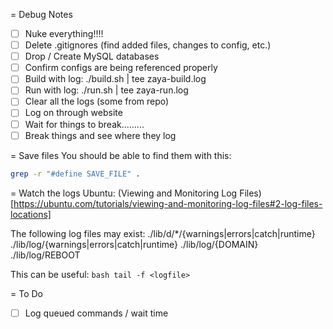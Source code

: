 = Debug Notes
- [ ] Nuke everything!!!!
- [ ] Delete .gitignores (find added files, changes to config, etc.)
- [ ] Drop / Create MySQL databases
- [ ] Confirm configs are being referenced properly
- [ ] Build with log: ./build.sh | tee zaya-build.log
- [ ] Run with log: ./run.sh | tee zaya-run.log
- [ ] Clear all the logs (some from repo)
- [ ] Log on through website 
- [ ] Wait for things to break.........
- [ ] Break things and see where they log

= Save files
You should be able to find them with this:
```bash
grep -r "#define SAVE_FILE" .
```

= Watch the logs 
Ubuntu: (Viewing and Monitoring Log Files)[https://ubuntu.com/tutorials/viewing-and-monitoring-log-files#2-log-files-locations]

The following log files may exist:
./lib/d/*/{warnings|errors|catch|runtime} 
./lib/log/{warnings|errors|catch|runtime}
./lib/log/{DOMAIN}
./lib/log/REBOOT

This can be useful:
``bash
tail -f <logfile>
``

= To Do
- [ ] Log queued commands / wait time
